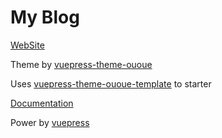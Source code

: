 # My Blog

[WebSite](https://ououe.com)

Theme by [vuepress-theme-ououe](https://github.com/tolking/vuepress-theme-ououe)

Uses [vuepress-theme-ououe-template](https://github.com/tolking/vuepress-theme-ououe-template) to starter

[Documentation](https://tolking.github.io/vuepress-theme-ououe)

Power by [vuepress](https://github.com/vuejs/vuepress)
